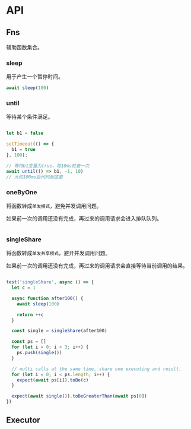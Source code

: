 # API

## Fns

辅助函数集合。

### sleep

用于产生一个暂停时间。

```js
await sleep(100)
```

### until

等待某个条件满足。

```js

let b1 = false

setTimeout(() => {
  b1 = true
}, 100);

// 等待b1变量为true，每10ms检查一次
await until(() => b1, -1, 10)
// 大约100ms后代码到这里
```

### oneByOne

将函数转成`单发模式`，避免并发调用问题。

如果前一次的调用还没有完成，再过来的调用请求会进入排队队列。

```js

```

### singleShare

将函数转成`单发共享模式`，避开并发调用问题。

如果前一次的调用还没有完成，再过来的调用请求会直接等待当前调用的结果。
```ts

test('singleShare', async () => {
  let c = 1

  async function after100() {
    await sleep(100)

    return ++c
  }

  const single = singleShare(after100)

  const ps = []
  for (let i = 0; i < 3; i++) {
    ps.push(single())
  }

  // multi calls at the same time, share one executing and result.
  for (let i = 0; i < ps.length; i++) {
    expect(await ps[i]).toBe(c)
  }

  expect(await single()).toBeGreaterThan(await ps[0])
})

```

## Executor

